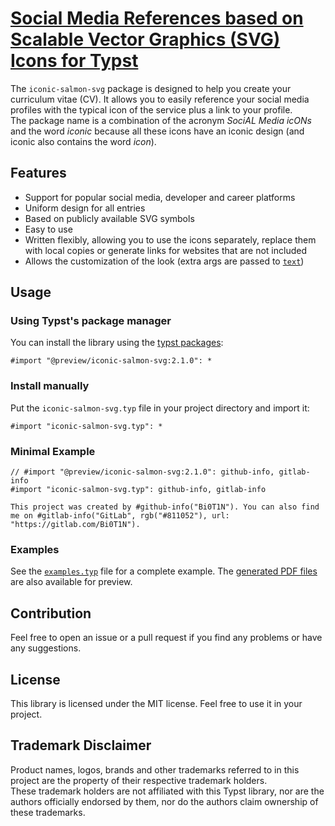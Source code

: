 # [Social Media References based on Scalable Vector Graphics (SVG) Icons for Typst](https://github.com/Bi0T1N/typst-iconic-salmon-svg)
The `iconic-salmon-svg` package is designed to help you create your curriculum vitae (CV). It allows you to easily reference your social media profiles with the typical icon of the service plus a link to your profile.  
The package name is a combination of the acronym *SociAL Media icONs* and the word *iconic* because all these icons have an iconic design (and iconic also contains the word *icon*).

## Features
- Support for popular social media, developer and career platforms
- Uniform design for all entries
- Based on publicly available SVG symbols
- Easy to use
- Written flexibly, allowing you to use the icons separately, replace them with local copies or generate links for websites that are not included
- Allows the customization of the look (extra args are passed to [`text`](https://typst.app/docs/reference/text/text/))

## Usage
### Using Typst's package manager
You can install the library using the [typst packages](https://github.com/typst/packages):
```typst
#import "@preview/iconic-salmon-svg:2.1.0": *
```

### Install manually
Put the `iconic-salmon-svg.typ` file in your project directory and import it:
```typst
#import "iconic-salmon-svg.typ": *
```

### Minimal Example
```typst
// #import "@preview/iconic-salmon-svg:2.1.0": github-info, gitlab-info
#import "iconic-salmon-svg.typ": github-info, gitlab-info

This project was created by #github-info("Bi0T1N"). You can also find me on #gitlab-info("GitLab", rgb("#811052"), url: "https://gitlab.com/Bi0T1N").
```

### Examples
See the [`examples.typ`](examples/examples.typ) file for a complete example. The [generated PDF files](examples/) are also available for preview.

## Contribution
Feel free to open an issue or a pull request if you find any problems or have any suggestions.

## License
This library is licensed under the MIT license. Feel free to use it in your project.

## Trademark Disclaimer
Product names, logos, brands and other trademarks referred to in this project are the property of their respective trademark holders.  
These trademark holders are not affiliated with this Typst library, nor are the authors officially endorsed by them, nor do the authors claim ownership of these trademarks.
